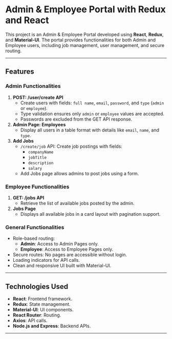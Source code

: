 # Admin & Employee Portal with Redux and React

This project is an Admin & Employee Portal developed using **React**, **Redux**, and **Material-UI**. The portal provides functionalities for both Admin and Employee users, including job management, user management, and secure routing.

---

## **Features**

### **Admin Functionalities**
1. **POST: /user/create API**
   - Create users with fields: `full name`, `email`, `password`, and `type` (`admin` or `employee`).
   - Type validation ensures only `admin` or `employee` values are accepted.
   - Passwords are excluded from the GET API response.
2. **Admin Page: Employees**
   - Display all users in a table format with details like `email`, `name`, and `type`.
3. **Add Jobs**
   - `/create/job` API: Create job postings with fields:
     - `companyName`
     - `jobTitle`
     - `description`
     - `salary`
   - Add Jobs page allows admins to post jobs using a form.

### **Employee Functionalities**
1. **GET: /jobs API**
   - Retrieve the list of available jobs posted by the admin.
2. **Jobs Page**
   - Displays all available jobs in a card layout with pagination support.

### **General Functionalities**
- Role-based routing:
  - **Admin**: Access to Admin Pages only.
  - **Employee**: Access to Employee Pages only.
- Secure routes: No pages are accessible without login.
- Loading indicators for API calls.
- Clean and responsive UI built with Material-UI.

---

## **Technologies Used**
- **React**: Frontend framework.
- **Redux**: State management.
- **Material-UI**: UI components.
- **React Router**: Routing.
- **Axios**: API calls.
- **Node.js and Express**: Backend APIs.

---
